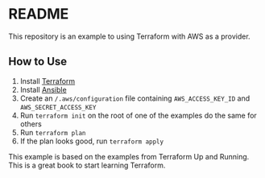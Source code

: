 # README

This repository is an example to using Terraform with AWS as a provider.

## How to Use

1. Install [Terraform](https://www.terraform.io/)
2. Install [Ansible](https://www.ansible.com/)
3. Create an `/.aws/configuration` file containing `AWS_ACCESS_KEY_ID` and `AWS_SECRET_ACCESS_KEY`
4. Run `terraform init` on the root of one of the examples do the same for others
5. Run `terraform plan`
6. If the plan looks good, run `terraform apply`

This example is based on the examples from Terraform Up and Running. This is a great book to start learning Terraform.
